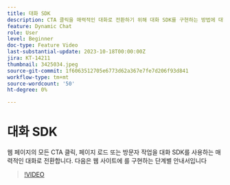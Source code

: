 ```yaml
---
title: 대화 SDK
description: CTA 클릭을 매력적인 대화로 전환하기 위해 대화 SDK를 구현하는 방법에 대해 알아봅니다.
feature: Dynamic Chat
role: User
level: Beginner
doc-type: Feature Video
last-substantial-update: 2023-10-18T00:00:00Z
jira: KT-14211
thumbnail: 3425034.jpeg
source-git-commit: 1f6063512705e6773d62a367e7fe7d206f93d841
workflow-type: tm+mt
source-wordcount: '50'
ht-degree: 0%

---
```



# 대화 SDK

웹 페이지의 모든 CTA 클릭, 페이지 로드 또는 방문자 작업을 대화 SDK를 사용하는 매력적인 대화로 전환합니다. 다음은 웹 사이트에 를 구현하는 단계별 안내서입니다

>[!VIDEO](https://video.tv.adobe.com/v/3425034/?learn=on)

